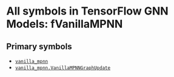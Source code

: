 # All symbols in TensorFlow GNN Models: fVanillaMPNN

<!-- Insert buttons and diff -->

## Primary symbols

*   <a href="../vanilla_mpnn.md"><code>vanilla_mpnn</code></a>
*   <a href="../vanilla_mpnn/VanillaMPNNGraphUpdate.md"><code>vanilla_mpnn.VanillaMPNNGraphUpdate</code></a>
